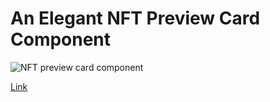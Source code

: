 # An Elegant NFT Preview Card Component

![NFT preview card component](https://drive.google.com/uc?export=view&id=1XkCtp3Mo5v2PwTSCZ7Ea8SGr_xvb_LBo)

[Link](https://sharonjseg.github.io/NFT-preview-card-component)
